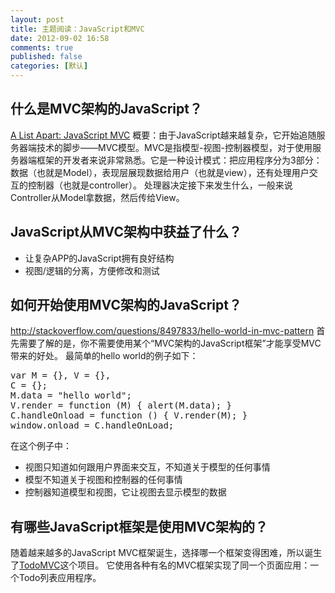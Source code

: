 ```yaml
---
layout: post
title: 主题阅读：JavaScript和MVC
date: 2012-09-02 16:58
comments: true
published: false
categories: [默认]
---
```

<h2>什么是MVC架构的JavaScript？</h2>
<a href="http://www.alistapart.com/articles/javascript-mvc/">A List Apart: JavaScript MVC</a>
概要：由于JavaScript越来越复杂，它开始追随服务器端技术的脚步——MVC模型。MVC是指模型-视图-控制器模型，对于使用服务器端框架的开发者来说非常熟悉。它是一种设计模式：把应用程序分为3部分：数据（也就是Model），表现层展现数据给用户（也就是view），还有处理用户交互的控制器（也就是controller）。
处理器决定接下来发生什么，一般来说Controller从Model拿数据，然后传给View。
<h2>JavaScript从MVC架构中获益了什么？</h2>
<ul>
	<li>让复杂APP的JavaScript拥有良好结构</li>
	<li>视图/逻辑的分离，方便修改和测试</li>
</ul>
<h2>如何开始使用MVC架构的JavaScript？</h2>
<a href="http://stackoverflow.com/questions/8497833/hello-world-in-mvc-pattern">http://stackoverflow.com/questions/8497833/hello-world-in-mvc-pattern</a>
首先需要了解的是，你不需要使用某个“MVC架构的JavaScript框架”才能享受MVC带来的好处。
最简单的hello world的例子如下：
<pre>var M = {}, V = {},
C = {};
M.data = "hello world"; 
V.render = function (M) { alert(M.data); } 
C.handleOnload = function () { V.render(M); } 
window.onload = C.handleOnLoad;</pre>
在这个例子中：
<ul>
	<li>视图只知道如何跟用户界面来交互，不知道关于模型的任何事情</li>
	<li>模型不知道关于视图和控制器的任何事情</li>
	<li>控制器知道模型和视图，它让视图去显示模型的数据</li>
</ul>
<h2>有哪些JavaScript框架是使用MVC架构的？</h2>
随着越来越多的JavaScript MVC框架诞生，选择哪一个框架变得困难，所以诞生了<a href="http://todomvc.com/">TodoMVC</a>这个项目。
它使用各种有名的MVC框架实现了同一个页面应用：一个Todo列表应用程序。
&nbsp;
